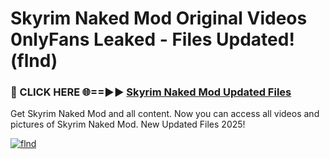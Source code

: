 # Skyrim Naked Mod Original Videos 0nlyFans Leaked - Files Updated! (flnd)

<h3>🔴 CLICK HERE 🌐==►► <a href="https://tinyurl.com/yckcrads" rel="nofollow">Skyrim Naked Mod Updated Files</a></h3>

Get Skyrim Naked Mod and all content. Now you can access all videos and pictures of Skyrim Naked Mod. New Updated Files 2025!

[![flnd](https://i.imgur.com/hpKpOFt.gif)](https://tinyurl.com/yckcrads)

